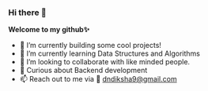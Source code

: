 ### Hi there 👋


**Welcome to my github✨**


- 🔭 I’m currently building some cool projects!
- 🌱 I’m currently learning Data Structures and Algorithms
- 👯 I’m looking to collaborate with like minded people.
- 🤔 Curious about Backend development
- 📫  Reach out to me via :e-mail: dndiksha9@gmail.com



